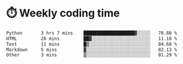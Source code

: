 
# :stopwatch: Weekly coding time
<!--START_SECTION:waka-->

```txt
Python       3 hrs 7 mins    ███████████████████▓░░░░░   78.80 %
HTML         26 mins         ██▓░░░░░░░░░░░░░░░░░░░░░░   11.18 %
Text         11 mins         █▒░░░░░░░░░░░░░░░░░░░░░░░   04.68 %
Markdown     5 mins          ▓░░░░░░░░░░░░░░░░░░░░░░░░   02.13 %
Other        3 mins          ▒░░░░░░░░░░░░░░░░░░░░░░░░   01.29 %
```

<!--END_SECTION:waka-->


<!-- <p> <img src="https://github-readme-stats.vercel.app/api?username=cozgerest&show_icons=true&hide_border=false" />  </p> -->

